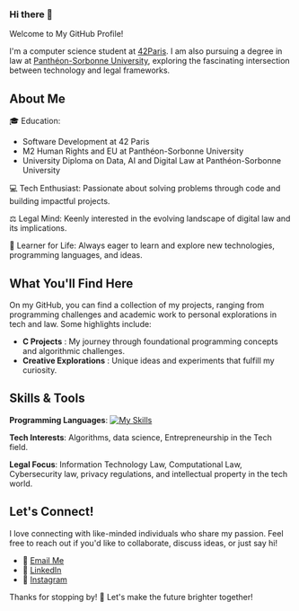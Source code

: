 ### Hi there 👋

Welcome to My GitHub Profile!

I'm a computer science student at [42Paris](42.fr). I am also pursuing a degree in law at [Panthéon-Sorbonne University](https://www.pantheonsorbonne.fr/), exploring the fascinating intersection between technology and legal frameworks.

## About Me

🎓 Education: 
* Software Development at 42 Paris
* M2 Human Rights and EU at Panthéon-Sorbonne University
* University Diploma on Data, AI and Digital Law at Panthéon-Sorbonne University

💻 Tech Enthusiast: Passionate about solving problems through code and building impactful projects.

⚖️ Legal Mind: Keenly interested in the evolving landscape of digital law and its implications.

🚀 Learner for Life: Always eager to learn and explore new technologies, programming languages, and ideas.

## What You'll Find Here

On my GitHub, you can find a collection of my projects, ranging from programming challenges and academic work to personal explorations in tech and law. Some highlights include:

* **C Projects** : My journey through foundational programming concepts and algorithmic challenges.
* **Creative Explorations** : Unique ideas and experiments that fulfill my curiosity.

## Skills & Tools

**Programming Languages**:
[![My Skills](https://skillicons.dev/icons?i=c,cpp,py,bash,git,ai,aiscript,vim,neovim,vscode,ubuntu,figma,notion,obsidian,discord,bots,apple)](https://skillicons.dev)

**Tech Interests**: Algorithms, data science, Entrepreneurship in the Tech field.

**Legal Focus**: Information Technology Law, Computational Law, Cybersecurity law, privacy regulations, and intellectual property in the tech world.

## Let's Connect!

I love connecting with like-minded individuals who share my passion. Feel free to reach out if you'd like to collaborate, discuss ideas, or just say hi!

- 💌 [Email Me](mailto:mferaoun@42student.42.fr)
- 🔗 [LinkedIn](www.linkedin.com/in/melissa-feraoun-b73b35173)
- 📸 [Instagram](https://www.instagram.com/melfrn_/)

Thanks for stopping by! 🌟 Let's make the future brighter together!
